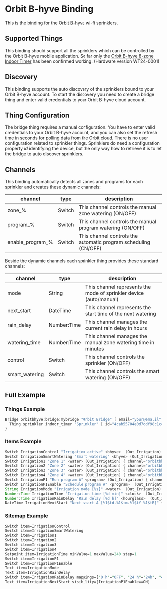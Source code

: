 # Orbit B-hyve Binding

This is the binding for the [Orbit B-hyve](https://bhyve.orbitonline.com/) wi-fi sprinklers.

## Supported Things

This binding should support all the sprinklers which can be controlled by the Orbit B-hyve mobile application.
So far only the [Orbit B-hyve 8-zone Indoor Timer](https://bhyve.orbitonline.com/indoor-timer/) has been confirmed working. (Hardware version WT24-0001)

## Discovery

This binding supports the auto discovery of the sprinklers bound to your Orbit B-hyve account.
To start the discovery you need to create a bridge thing and enter valid credentials to your Orbit B-hyve cloud account.

## Thing Configuration

The bridge thing requires a manual configuration. You have to enter valid credentials to your Orbit B-hyve account, and you can also set the refresh time in seconds for polling data from the Orbit cloud.
There is no user configuration related to sprinkler things. Sprinklers do need a configuration property _id_ identifying the device, but the only way how to retrieve it is to let the bridge to auto discover sprinklers.

## Channels

This binding automatically detects all zones and programs for each sprinkler and creates these dynamic channels:

| channel          | type   | description                                                      |
|------------------|--------|------------------------------------------------------------------|
| zone_%           | Switch | This channel controls the manual zone watering (ON/OFF)          |
| program_%        | Switch | This channel controls the manual program watering (ON/OFF)       |
| enable_program_% | Switch | This channel controls the automatic program scheduling (ON/OFF)  |

Beside the dynamic channels each sprinkler thing provides these standard channels:

| channel        | type        | description                                                        |
|----------------|-------------|--------------------------------------------------------------------|
| mode           | String      | This channel represents the mode of sprinkler device (auto/manual) |
| next_start     | DateTime    | This channel represents the start time of the next watering        |
| rain_delay     | Number:Time | This channel manages the current rain delay in hours               |
| watering_time  | Number:Time | This channel manages the manual zone watering time in minutes      |
| control        | Switch      | This channel controls the sprinkler (ON/OFF)                       |
| smart_watering | Switch      | This channel controls the smart watering (ON/OFF)                  |

## Full Example

### Things Example

```java
Bridge orbitbhyve:bridge:mybridge "Orbit Bridge" [ email="your@ema.il", password="yourPass", refresh=30 ] {
  Thing sprinkler indoor_timer "Sprinkler" [ id="4cab55704e0d7ddf98c1cc37" ]
}
```

### Items Example

```java
Switch IrrigationControl "Irrigation active" <bhyve>  (Out_Irrigation) { channel="orbitbhyve:sprinkler:mybridge:indoor_timer:control" }
Switch IrrigationSmartWatering "Smart watering" <bhyve> (Out_Irrigation) { channel="orbitbhyve:sprinkler:mybridge:indoor_timer:smart_watering" }
Switch Irrigation1 "Zone 1" <water> (Out_Irrigation) { channel="orbitbhyve:sprinkler:mybridge:indoor_timer:zone_1" }
Switch Irrigation2 "Zone 2" <water> (Out_Irrigation) { channel="orbitbhyve:sprinkler:mybridge:indoor_timer:zone_2" }
Switch Irrigation3 "Zone 3" <water> (Out_Irrigation) { channel="orbitbhyve:sprinkler:mybridge:indoor_timer:zone_3" }
Switch Irrigation4 "Zone 4" <water> (Out_Irrigation) { channel="orbitbhyve:sprinkler:mybridge:indoor_timer:zone_4" }
Switch IrrigationP1 "Run program A" <program> (Out_Irrigation) { channel="orbitbhyve:sprinkler:mybridge:indoor_timer:program_a" }
Switch IrrigationP1Enable "Schedule program A" <program>  (Out_Irrigation) { channel="orbitbhyve:sprinkler:mybridge:indoor_timer:enable_program_a" }
String IrrigationMode "Irrigation mode [%s]" <water>  (Out_Irrigation) { channel="orbitbhyve:sprinkler:mybridge:indoor_timer:mode" }
Number:Time IrrigationTime "Irrigation time [%d min]" <clock>  (Out_Irrigation) { channel="orbitbhyve:sprinkler:mybridge:indoor_timer:watering_time" }
Number:Time IrrigationRainDelay "Rain delay [%d h]" <hourglass>  (Out_Irrigation) { channel="orbitbhyve:sprinkler:mybridge:indoor_timer:rain_delay" }
DateTime IrrigationNextStart "Next start A [%1$td.%1$tm.%1$tY %1$tR]" <clock>  (Out_Irrigation) { channel="orbitbhyve:sprinkler:mybridge:indoor_timer:next_start" }
```

### Sitemap Example

```perl
Switch item=IrrigationControl
Switch item=IrrigationSmartWatering
Switch item=Irrigation1
Switch item=Irrigation2
Switch item=Irrigation3
Switch item=Irrigation4
Setpoint item=IrrigationTime minValue=1 maxValue=240 step=1
Switch item=IrrigationP1
Switch item=IrrigationP1Enable
Text item=IrrigationMode
Text item=IrrigationRainDelay
Switch item=IrrigationRainDelay mappings=["0 h"="OFF", "24 h"="24h", "48 h"="48h", "72 h"="72h"]
Text item=IrrigationNextStart visibility=[IrrigationP1Enable==ON]
```
